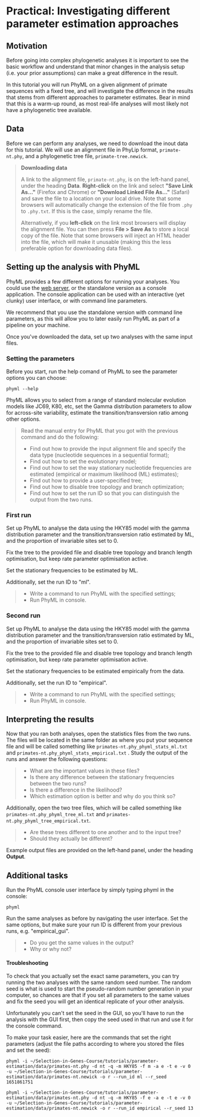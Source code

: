 # Practical: Investigating different parameter estimation approaches

## Motivation

Before going into complex phylogenetic analyses it is important to see the basic workflow and understand that minor changes in the analysis setup (i.e. your prior assumptions) can make a great difference in the result.

In this tutorial you will run PhyML on a given alignment of primate sequences with a fixed tree, and will investigate the difference in the results that stems from different approaches to parameter estimates.
Bear in mind that this is a warm-up round, as most real-life analyses will most likely not have a phylogenetic tree available.

## Data

Before we can perform any analyses, we need to download the inout data for this tutorial. We will use an alignment file in PhyLip format, `primate-nt.phy`, and a phylogenetic tree file, `primate-tree.newick`.

> **Downloading data**
> 
> A link to the alignment file, `primate-nt.phy`, is on the left-hand panel, under the heading **Data**.
> **Right-click** on the link and select **"Save Link As..."** (Firefox and Chrome) or **"Download Linked File As..."** (Safari) and save the file to a location on your local drive. Note that some browsers will automatically change the extension of the file from `.phy` to `.phy.txt`. If this is the case, simply rename the file. 
>
> Alternatively, if you **left-click** on the link most browsers will display the alignment file. You can then press **File > Save As** to store a local copy of the file. Note that some browsers will inject an HTML header into the file, which will make it unusable (making this the less preferable option for downloading data files).
>


## Setting up the analysis with PhyML

PhyML provides a few different options for running your analyses. You could use the [web server](http://www.atgc-montpellier.fr/phyml/), or the standalone version as a console application. The console application can be used with an interactive (yet clunky) user interface, or with command line parameters.

We recommend that you use the standalone version with command line parameters, as this will allow you to later easily run PhyML as part of a pipeline on your machine.

Once you've downloaded the data, set up two analyses with the same input files. 

### Setting the parameters

Before you start, run the help comand of PhyML to see the parameter options you can choose:

```
phyml --help
```

PhyML allows you to select from a range of standard molecular evolution models like JC69, K80, etc, set the Gamma distribution parameters to allow for across-site variability, estimate the transition/transversion ratio among other options.

> Read the manual entry for PhyML that you got with the previous command and do the following:
>
> - Find out how to provide the input alignment file and specify the data type (nucleotide sequences in a sequential format);
> - Find out how to set the evolutionary model;
> - Find out how to set the way stationary nucleotide frequencies are estimated (empirical or maximum likelihood (ML) estimates);
> - Find out how to provide a user-specified tree;
> - Find out how to disable tree topology and branch optimization;
> - Find out how to set the run ID so that you can distinguish the output from the two runs.

### First run

Set up PhyML to analyse the data using the HKY85 model with the gamma distribution parameter and the transition/transversion ratio estimated by ML, and the proportion of invariable sites set to 0.

Fix the tree to the provided file and disable tree topology and branch length optimisation, but keep rate parameter optimisation active.

Set the stationary frequencies to be estimated by ML.

Additionally, set the run ID to "ml".

> - Write a command to run PhyML with the specified settings;
> - Run PhyML in console.

### Second run

Set up PhyML to analyse the data using the HKY85 model with the gamma distribution parameter and the transition/transversion ratio estimated by ML, and the proportion of invariable sites set to 0.

Fix the tree to the provided file and disable tree topology and branch length optimisation, but keep rate parameter optimisation active.

Set the stationary frequencies to be estimated empirically from the data.

Additionally, set the run ID to "empirical".

> - Write a command to run PhyML with the specified settings;
> - Run PhyML in console.

## Interpreting the results

Now that you ran both analyses, open the statistics files from the two runs. The files will be located in the same folder as where you put your sequence file and will be called something like `primates-nt.phy_phyml_stats_ml.txt`  and `primates-nt.phy_phyml_stats_empirical.txt` . Study the output of the runs and answer the following questions:

> - What are the important values in these files?
> - Is there any difference between the stationary frequencies between the two runs?
> - Is there a difference in the likelihood?
> - Which estimation option is better and why do you think so?

Additionally, open the two tree files, which will be called something like `primates-nt.phy_phyml_tree_ml.txt`  and `primates-nt.phy_phyml_tree_empirical.txt`. 

> - Are these trees different to one another and to the input tree?
> - Should they actually be different?

Example output files are provided on the left-hand panel, under the heading **Output**.

## Additional tasks

Run the PhyML console user interface by simply typing phyml in the console:

```
phyml
```

Run the same analyses as before by navigating the user interface. Set the same options, but make sure your run ID is different from your previous runs, e.g. "empirical_gui".

> - Do you get the same values in the output?
> - Why or why not?

#### Troubleshooting

To check that you actually set the exact same parameters, you can try running the two analyses with the same random seed number. The random seed is what is used to start the pseudo-random number generation in your computer, so chances are that if you set all parameters to the same values and fix the seed you will get an identical replicate of your other analysis.

Unfortunately you can't set the seed in the GUI, so you'll have to run the analysis with the GUI first, then copy the seed used in that run and use it for the console command.

To make your task easier, here are the commands that set the right parameters (adjust the file paths according to where you stored the files and set the seed):

```
phyml -i ~/Selection-in-Genes-Course/tutorials/parameter-estimation/data/primates-nt.phy -d nt -q -m HKY85 -f m -a e -t e -v 0 -u ~/Selection-in-Genes-Course/tutorials/parameter-estimation/data/primates-nt.newick -o r --run_id ml --r_seed 1651861751
```

<!--phyml -i /Users/pece/Repositories/Selection-in-Genes-Course/tutorials/parameter-estimation/data/primates-nt.phy -d nt -q -m HKY85 -f m -a e -t e -v 0 -u /Users/pece/Repositories/Selection-in-Genes-Course/tutorials/parameter-estimation/data/primates-nt.newick -o r --run_id ml --r_seed 1651861751-->

```
phyml -i ~/Selection-in-Genes-Course/tutorials/parameter-estimation/data/primates-nt.phy -d nt -q -m HKY85 -f e -a e -t e -v 0 -u ~/Selection-in-Genes-Course/tutorials/parameter-estimation/data/primates-nt.newick -o r --run_id empirical --r_seed 13 
```
